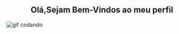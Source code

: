 <center><h2>Olá,Sejam Bem-Vindos ao meu perfil </h2></center>

![gif codando](https://media4.giphy.com/media/v1.Y2lkPTc5MGI3NjExY2ZpZXl5bXV5cjl4b290anp0MTBnMzM5NmkzeW5iOXBuNzQ1cGQxaCZlcD12MV9pbnRlcm5hbF9naWZfYnlfaWQmY3Q9Zw/QDjpIL6oNCVZ4qzGs7/giphy.gif)






<!--
**ChristopherErnesto/ChristopherErnesto** is a ✨ _special_ ✨ repository because its `README.md` (this file) appears on your GitHub profile.

Here are some ideas to get you started:

- 🔭 I’m currently working on ...
- 🌱 I’m currently learning ...
- 👯 I’m looking to collaborate on ...
- 🤔 I’m looking for help with ...
- 💬 Ask me about ...
- 📫 How to reach me: ...
- 😄 Pronouns: ...
- ⚡ Fun fact: ...
-->
